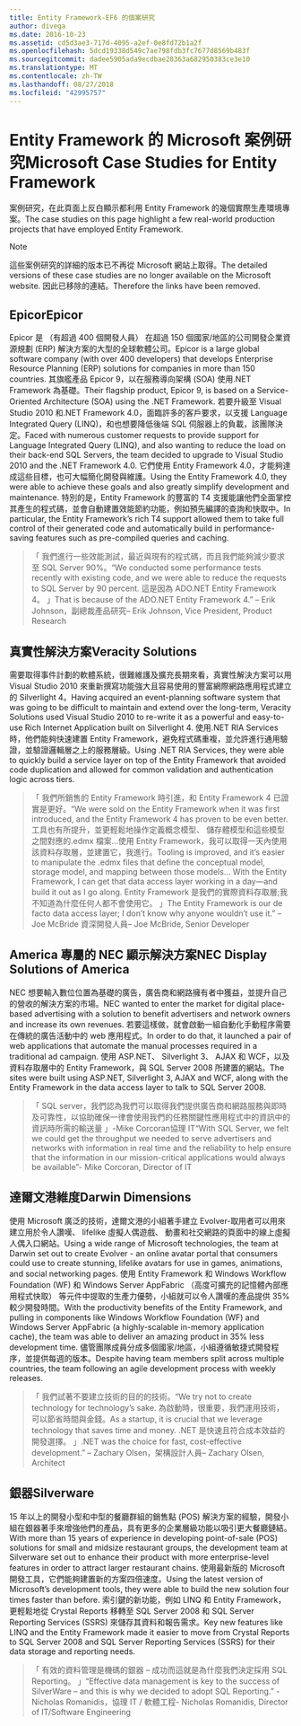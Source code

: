```yaml
---
title: Entity Framework-EF6 的個案研究
author: divega
ms.date: 2016-10-23
ms.assetid: cd5d3ae3-717d-4095-a2ef-0e8fd72b1a2f
ms.openlocfilehash: 5dcd19338d549c7ae798fdb3fc7677d8569b483f
ms.sourcegitcommit: dadee5905ada9ecdbae28363a682950383ce3e10
ms.translationtype: MT
ms.contentlocale: zh-TW
ms.lasthandoff: 08/27/2018
ms.locfileid: "42995757"
---
```

# <a name="microsoft-case-studies-for-entity-framework"></a><span data-ttu-id="881e3-102">Entity Framework 的 Microsoft 案例研究</span><span class="sxs-lookup"><span data-stu-id="881e3-102">Microsoft Case Studies for Entity Framework</span></span>
<span data-ttu-id="881e3-103">案例研究，在此頁面上反白顯示都利用 Entity Framework 的幾個實際生產環境專案。</span><span class="sxs-lookup"><span data-stu-id="881e3-103">The case studies on this page highlight a few real-world production projects that have employed Entity Framework.</span></span>
> [!NOTE]
> <span data-ttu-id="881e3-104">這些案例研究的詳細的版本已不再從 Microsoft 網站上取得。</span><span class="sxs-lookup"><span data-stu-id="881e3-104">The detailed versions of these case studies are no longer available on the Microsoft website.</span></span> <span data-ttu-id="881e3-105">因此已移除的連結。</span><span class="sxs-lookup"><span data-stu-id="881e3-105">Therefore the links have been removed.</span></span>

## <a name="epicor"></a><span data-ttu-id="881e3-106">Epicor</span><span class="sxs-lookup"><span data-stu-id="881e3-106">Epicor</span></span>
<span data-ttu-id="881e3-107">Epicor 是 （有超過 400 個開發人員） 在超過 150 個國家/地區的公司開發企業資源規劃 (ERP) 解決方案的大型的全球軟體公司。</span><span class="sxs-lookup"><span data-stu-id="881e3-107">Epicor is a large global software company (with over 400 developers) that develops Enterprise Resource Planning (ERP) solutions for companies in more than 150 countries.</span></span>
<span data-ttu-id="881e3-108">其旗艦產品 Epicor 9，以在服務導向架構 (SOA) 使用.NET Framework 為基礎。</span><span class="sxs-lookup"><span data-stu-id="881e3-108">Their flagship product, Epicor 9, is based on a Service-Oriented Architecture (SOA) using the .NET Framework.</span></span>
<span data-ttu-id="881e3-109">若要升級至 Visual Studio 2010 和.NET Framework 4.0，面臨許多的客戶要求，以支援 Language Integrated Query (LINQ)，和也想要降低後端 SQL 伺服器上的負載，該團隊決定。</span><span class="sxs-lookup"><span data-stu-id="881e3-109">Faced with numerous customer requests to provide support for Language Integrated Query (LINQ), and also wanting to reduce the load on their back-end SQL Servers, the team decided to upgrade to Visual Studio 2010 and the .NET Framework 4.0.</span></span>
<span data-ttu-id="881e3-110">它們使用 Entity Framework 4.0，才能夠達成這些目標，也可大幅簡化開發與維護。</span><span class="sxs-lookup"><span data-stu-id="881e3-110">Using the Entity Framework 4.0, they were able to achieve these goals and also greatly simplify development and maintenance.</span></span>
<span data-ttu-id="881e3-111">特別的是，Entity Framework 的豐富的 T4 支援能讓他們全面掌控其產生的程式碼，並會自動建置效能節約功能，例如預先編譯的查詢和快取中。</span><span class="sxs-lookup"><span data-stu-id="881e3-111">In particular, the Entity Framework’s rich T4 support allowed them to take full control of their generated code and automatically build in performance-saving features such as pre-compiled queries and caching.</span></span>

> <span data-ttu-id="881e3-112">「 我們進行一些效能測試，最近與現有的程式碼，而且我們能夠減少要求至 SQL Server 90%。</span><span class="sxs-lookup"><span data-stu-id="881e3-112">“We conducted some performance tests recently with existing code, and we were able to reduce the requests to SQL Server by 90 percent.</span></span>
<span data-ttu-id="881e3-113">這是因為 ADO.NET Entity Framework 4。 」</span><span class="sxs-lookup"><span data-stu-id="881e3-113">That is because of the ADO.NET Entity Framework 4.”</span></span> <span data-ttu-id="881e3-114">– Erik Johnson，副總裁產品研究</span><span class="sxs-lookup"><span data-stu-id="881e3-114">– Erik Johnson, Vice President, Product Research</span></span>  

## <a name="veracity-solutions"></a><span data-ttu-id="881e3-115">真實性解決方案</span><span class="sxs-lookup"><span data-stu-id="881e3-115">Veracity Solutions</span></span>
<span data-ttu-id="881e3-116">需要取得事件計劃的軟體系統，很難維護及擴充長期來看，真實性解決方案可以用 Visual Studio 2010 來重新撰寫功能強大且容易使用的豐富網際網路應用程式建立的 Silverlight 4。</span><span class="sxs-lookup"><span data-stu-id="881e3-116">Having acquired an event-planning software system that was going to be difficult to maintain and extend over the long-term, Veracity Solutions used Visual Studio 2010 to re-write it as a powerful and easy-to-use Rich Internet Application built on Silverlight 4.</span></span>
<span data-ttu-id="881e3-117">使用.NET RIA Services 時，他們能夠快速建置 Entity Framework，避免程式碼重複，並允許進行通用驗證，並驗證邏輯層之上的服務層級。</span><span class="sxs-lookup"><span data-stu-id="881e3-117">Using .NET RIA Services, they were able to quickly build a service layer on top of the Entity Framework that avoided code duplication and allowed for common validation and authentication logic across tiers.</span></span>  

> <span data-ttu-id="881e3-118">「 我們所銷售的 Entity Framework 時引進，和 Entity Framework 4 已證實是更好。</span><span class="sxs-lookup"><span data-stu-id="881e3-118">“We were sold on the Entity Framework when it was first introduced, and the Entity Framework 4 has proven to be even better.</span></span>
<span data-ttu-id="881e3-119">工具也有所提升，並更輕鬆地操作定義概念模型、 儲存體模型和這些模型之間對應的.edmx 檔案...使用 Entity Framework，我可以取得一天內使用該資料存取層，並建置它，我進行。</span><span class="sxs-lookup"><span data-stu-id="881e3-119">Tooling is improved, and it’s easier to manipulate the .edmx files that define the conceptual model, storage model, and mapping between those models... With the Entity Framework, I can get that data access layer working in a day—and build it out as I go along.</span></span>
<span data-ttu-id="881e3-120">Entity Framework 是我們的實際資料存取層;我不知道為什麼任何人都不會使用它。 」</span><span class="sxs-lookup"><span data-stu-id="881e3-120">The Entity Framework is our de facto data access layer; I don’t know why anyone wouldn’t use it.”</span></span> <span data-ttu-id="881e3-121">– Joe McBride 資深開發人員</span><span class="sxs-lookup"><span data-stu-id="881e3-121">– Joe McBride, Senior Developer</span></span>

## <a name="nec-display-solutions-of-america"></a><span data-ttu-id="881e3-122">America 專屬的 NEC 顯示解決方案</span><span class="sxs-lookup"><span data-stu-id="881e3-122">NEC Display Solutions of America</span></span>
<span data-ttu-id="881e3-123">NEC 想要輸入數位位置為基礎的廣告，廣告商和網路擁有者中獲益，並提升自己的營收的解決方案的市場。</span><span class="sxs-lookup"><span data-stu-id="881e3-123">NEC wanted to enter the market for digital place-based advertising with a solution to benefit advertisers and network owners and increase its own revenues.</span></span>
<span data-ttu-id="881e3-124">若要這樣做，就會啟動一組自動化手動程序需要在傳統的廣告活動中的 web 應用程式。</span><span class="sxs-lookup"><span data-stu-id="881e3-124">In order to do that, it launched a pair of web applications that automate the manual processes required in a traditional ad campaign.</span></span>
<span data-ttu-id="881e3-125">使用 ASP.NET、 Silverlight 3、 AJAX 和 WCF，以及資料存取層中的 Entity Framework，與 SQL Server 2008 所建置的網站。</span><span class="sxs-lookup"><span data-stu-id="881e3-125">The sites were built using ASP.NET, Silverlight 3, AJAX and WCF, along with the Entity Framework in the data access layer to talk to SQL Server 2008.</span></span>

> <span data-ttu-id="881e3-126">「 SQL server，我們認為我們可以取得我們提供廣告商和網路服務與即時及可靠性，以協助確保一律會使用我們的任務關鍵性應用程式中的資訊中的資訊時所需的輸送量 」-Mike Corcoran協理 IT</span><span class="sxs-lookup"><span data-stu-id="881e3-126">“With SQL Server, we felt we could get the throughput we needed to serve advertisers and networks with information in real time and the reliability to help ensure that the information in our mission-critical applications would always be available”- Mike Corcoran, Director of IT</span></span>

## <a name="darwin-dimensions"></a><span data-ttu-id="881e3-127">達爾文港維度</span><span class="sxs-lookup"><span data-stu-id="881e3-127">Darwin Dimensions</span></span>
<span data-ttu-id="881e3-128">使用 Microsoft 廣泛的技術，達爾文港的小組著手建立 Evolver-取用者可以用來建立用於令人讚嘆、 lifelike 虛擬人偶遊戲、 動畫和社交網路的頁面中的線上虛擬人偶入口網站。</span><span class="sxs-lookup"><span data-stu-id="881e3-128">Using a wide range of Microsoft technologies, the team at Darwin set out to create Evolver - an online avatar portal that consumers could use to create stunning, lifelike avatars for use in games, animations, and social networking pages.</span></span>
<span data-ttu-id="881e3-129">使用 Entity Framework 和 Windows Workflow Foundation (WF) 和 Windows Server AppFabric （高度可擴充的記憶體內部應用程式快取） 等元件中提取的生產力優勢，小組就可以令人讚嘆的產品提供 35%較少開發時間。</span><span class="sxs-lookup"><span data-stu-id="881e3-129">With the productivity benefits of the Entity Framework, and pulling in components like Windows Workflow Foundation (WF) and Windows Server AppFabric (a highly-scalable in-memory application cache), the team was able to deliver an amazing product in 35% less development time.</span></span>
<span data-ttu-id="881e3-130">儘管團隊成員分成多個國家/地區，小組遵循敏捷式開發程序，並提供每週的版本。</span><span class="sxs-lookup"><span data-stu-id="881e3-130">Despite having team members split across multiple countries, the team following an agile development process with weekly releases.</span></span>

 > <span data-ttu-id="881e3-131">「 我們試著不要建立技術的目的的技術。</span><span class="sxs-lookup"><span data-stu-id="881e3-131">“We try not to create technology for technology’s sake.</span></span> <span data-ttu-id="881e3-132">為啟動時，很重要，我們運用技術，可以節省時間與金錢。</span><span class="sxs-lookup"><span data-stu-id="881e3-132">As a startup, it is crucial that we leverage technology that saves time and money.</span></span>
 <span data-ttu-id="881e3-133">.NET 是快速且符合成本效益的開發選擇。 」</span><span class="sxs-lookup"><span data-stu-id="881e3-133">.NET was the choice for fast, cost-effective development.”</span></span> <span data-ttu-id="881e3-134">– Zachary Olsen，架構設計人員</span><span class="sxs-lookup"><span data-stu-id="881e3-134">– Zachary Olsen, Architect</span></span>  

## <a name="silverware"></a><span data-ttu-id="881e3-135">銀器</span><span class="sxs-lookup"><span data-stu-id="881e3-135">Silverware</span></span>
<span data-ttu-id="881e3-136">15 年以上的開發小型和中型的餐廳群組的銷售點 (POS) 解決方案的經驗，開發小組在銀器著手來增強他們的產品，具有更多的企業層級功能以吸引更大餐廳鏈結。</span><span class="sxs-lookup"><span data-stu-id="881e3-136">With more than 15 years of experience in developing point-of-sale (POS) solutions for small and midsize restaurant groups, the development team at Silverware set out to enhance their product with more enterprise-level features in order to attract larger restaurant chains.</span></span>
<span data-ttu-id="881e3-137">使用最新版的 Microsoft 開發工具，它們能夠建置新的方案四倍速度。</span><span class="sxs-lookup"><span data-stu-id="881e3-137">Using the latest version of Microsoft’s development tools, they were able to build the new solution four times faster than before.</span></span>
<span data-ttu-id="881e3-138">索引鍵的新功能，例如 LINQ 和 Entity Framework，更輕鬆地從 Crystal Reports 移轉至 SQL Server 2008 和 SQL Server Reporting Services (SSRS) 來儲存其資料和報告需求。</span><span class="sxs-lookup"><span data-stu-id="881e3-138">Key new features like LINQ and the Entity Framework made it easier to move from Crystal Reports to SQL Server 2008 and SQL Server Reporting Services (SSRS) for their data storage and reporting needs.</span></span>

> <span data-ttu-id="881e3-139">「 有效的資料管理是機碼的銀器 – 成功而這就是為什麼我們決定採用 SQL Reporting。 」</span><span class="sxs-lookup"><span data-stu-id="881e3-139">“Effective data management is key to the success of SilverWare – and this is why we decided to adopt SQL Reporting.”</span></span> <span data-ttu-id="881e3-140">-Nicholas Romanidis，協理 IT / 軟體工程</span><span class="sxs-lookup"><span data-stu-id="881e3-140">- Nicholas Romanidis, Director of IT/Software Engineering</span></span>
